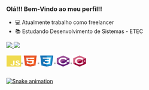 ### Olá!!! Bem-Vindo ao meu perfil!!

- 💻 Atualmente trabalho como freelancer
- 📚 Estudando Desenvolvimento de Sistemas - ETEC

<div>
  <a href="https://github.com/Jnrrr">
  <img height="160em" src="https://github-readme-stats.vercel.app/api?username=Jnrrr&show_icons=true&theme=midnight-purple&include_all_commits=true&count_private=true"/>
  <img height="160em" src="https://github-readme-stats.vercel.app/api/top-langs/?username=Jnrrr&layout=compact&langs_count=7&theme=midnight-purple"/>
</div>
  
<div style="display: inline_block"><br>
  <img align="center" alt="Jnr-Js" height="30" width="40" src="https://raw.githubusercontent.com/devicons/devicon/master/icons/javascript/javascript-plain.svg">
  <img align="center" alt="Jnr-HTML" height="30" width="40" src="https://raw.githubusercontent.com/devicons/devicon/master/icons/html5/html5-original.svg">
  <img align="center" alt="Jnr-CSS" height="30" width="40" src="https://raw.githubusercontent.com/devicons/devicon/master/icons/css3/css3-original.svg">
  <img align="center" alt="Jnr-Csharp" height="30" width="40" src="https://raw.githubusercontent.com/devicons/devicon/master/icons/csharp/csharp-original.svg">
  <img align="center" alt="Jnr-Cplusplus" height="30" width="40" src="https://raw.githubusercontent.com/devicons/devicon/master/icons/cplusplus/cplusplus-original.svg">
</div>
  
##
   
  ![Snake animation](https://github.com/Jnrrr/Jnrrr/blob/output/github-contribution-grid-snake.svg)
 
 </div>
